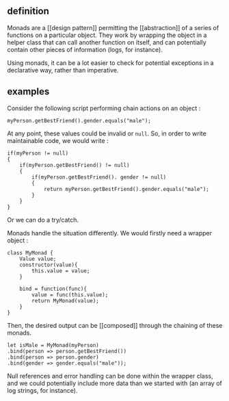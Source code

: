 ## definition

Monads are a [[design pattern]] permitting the [[abstraction]] of a series of functions on a particular object. They work by wrapping the object in a helper class that can call another function on itself, and can potentially contain other pieces of information (logs, for instance).

Using monads, it can be a lot easier to check for potential exceptions in a declarative way, rather than imperative.

## examples

Consider the following script performing chain actions on an object :

```
myPerson.getBestFriend().gender.equals("male");
```

At any point, these values could be invalid or `null`. So, in order to write maintainable code, we would write :

```
if(myPerson != null) 
{
	if(myPerson.getBestFriend() != null)
	{
		if(myPerson.getBestFriend(). gender != null)
		{
			return myPerson.getBestFriend().gender.equals("male");
		}
	}
}
```

Or we can do a try/catch.

Monads handle the situation differently. We would firstly need a wrapper object :

```
class MyMonad {
	Value value;
	constructor(value){
		this.value = value;
	}

	bind = function(func){
		value = func(this.value);
		return MyMonad(value);
	}
}
```

Then, the desired output can be [[composed]] through the chaining of these monads. 

```
let isMale = MyMonad(myPerson)
.bind(person => person.getBestFriend())
.bind(person => person.gender)
.bind(gender => gender.equals("male"));
```

Null references and error handling can be done within the wrapper class, and we could potentially include more data than we started with (an array of log strings, for instance).